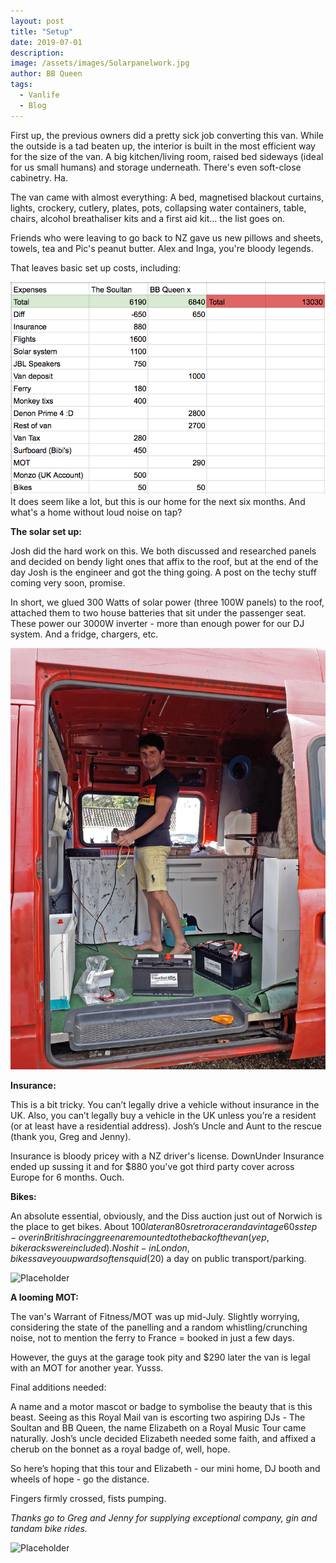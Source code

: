```yaml
---
layout: post
title: "Setup"
date: 2019-07-01
description:
image: /assets/images/Solarpanelwork.jpg
author: BB Queen
tags: 
  - Vanlife
  - Blog
---
```


First up, the previous owners did a pretty sick job converting this van. While the outside is a tad beaten up, the interior is built in the most efficient way for the size of the van. A big kitchen/living room, raised bed sideways (ideal for us small humans) and storage underneath. There's even soft-close cabinetry. Ha.

The van came with almost everything: A bed, magnetised blackout curtains, lights, crockery, cutlery, plates, pots, collapsing water containers, table, chairs, alcohol breathaliser kits and a first aid kit... the list goes on. 

Friends who were leaving to go back to NZ gave us new pillows and sheets, towels, tea and Pic's peanut butter. Alex and Inga, you're bloody legends.

That leaves basic set up costs, including:

![Placeholder](/assets/images/VanLifeSetUpCosts.JPG)
It does seem like a lot, but this is our home for the next six months. And what's a home without loud noise on tap?


**The solar set up:**

Josh did the hard work on this. We both discussed and researched panels and decided on bendy light ones that affix to the roof, but at the end of the day Josh is the engineer and got the thing going. A post on the techy stuff coming very soon, promise. 

In short, we glued 300 Watts of solar power (three 100W panels) to the roof, attached them to two house batteries that sit under the passenger seat. These power our 3000W inverter - more than enough power for our DJ system. And a fridge, chargers, etc.

![Placeholder](/assets/images/working.jpg)


**Insurance:**

This is a bit tricky. You can’t legally drive a vehicle without insurance in the UK. Also, you can’t legally buy a vehicle in the UK unless you’re a resident (or at least have a residential address). Josh’s Uncle and Aunt to the rescue (thank you, Greg and Jenny).

Insurance is bloody pricey with a NZ driver's license. DownUnder Insurance ended up sussing it and for $880 you've got third party cover across Europe for 6 months. Ouch.

**Bikes:**

An absolute essential, obviously, and the Diss auction just out of Norwich is the place to get bikes. About $100 later an 80s retro racer and a vintage 60s step-over in British racing green are mounted to the back of the van (yep, bike racks were included). No shit - in London, bikes save you upwards of ten squid ($20) a day on public transport/parking.

![Placeholder](/assets/images/happybikebibi.JPG)


**A looming MOT:**

The van's Warrant of Fitness/MOT was up mid-July. Slightly worrying, considering the state of the panelling and a random whistling/crunching noise, not to mention the ferry to France = booked in just a few days.

However, the guys at the garage took pity and $290 later the van is legal with an MOT for another year. Yusss.

Final additions needed: 

A name and a motor mascot or badge to symbolise the beauty that is this beast. Seeing as this Royal Mail van is escorting two aspiring DJs - The Soultan and BB Queen, the name Elizabeth on a Royal Music Tour came naturally. Josh’s uncle decided Elizabeth needed some faith, and affixed a cherub on the bonnet as a royal badge of, well, hope. 

So here’s hoping that this tour and Elizabeth - our mini home, DJ booth and wheels of hope - go the distance.

Fingers firmly crossed, fists pumping.


*Thanks go to Greg and Jenny for supplying exceptional company, gin and tandam bike rides.*

![Placeholder](/assets/images/joshdj.jpg#full)
